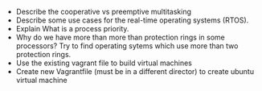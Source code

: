 * Describe the cooperative vs preemptive multitasking
* Describe some use cases for the real-time operating systems (RTOS).
* Explain What is a process priority.
* Why do we have more than more than protection rings in some processors? Try to find operating sytems which use more than two protection rings.
* Use the existing vagrant file to build virtual machines
* Create new Vagrantfile (must be in a different director) to create ubuntu virtual machine

